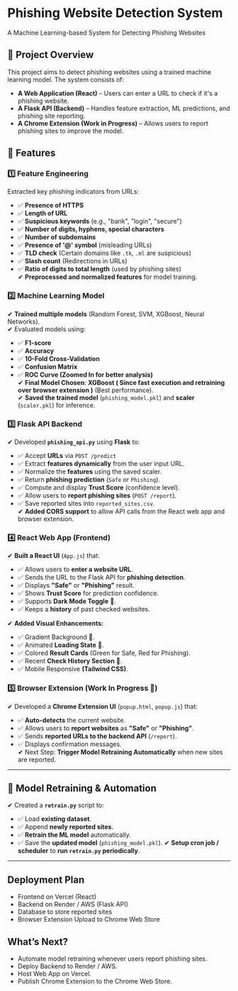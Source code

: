 # Phishing Website Detection System

A Machine Learning-based System for Detecting Phishing Websites  

## 📌 Project Overview  
This project aims to detect phishing websites using a trained machine learning model. The system consists of:  
- **A Web Application (React)** – Users can enter a URL to check if it's a phishing website.  
- **A Flask API (Backend)** – Handles feature extraction, ML predictions, and phishing site reporting.  
- **A Chrome Extension (Work in Progress)** – Allows users to report phishing sites to improve the model.  


## 🚀 Features

### 1️⃣ **Feature Engineering**  
Extracted key phishing indicators from URLs:
- ✅ **Presence of HTTPS**
- ✅ **Length of URL**
- ✅ **Suspicious keywords** (e.g., "bank", "login", "secure")
- ✅ **Number of digits, hyphens, special characters**
- ✅ **Number of subdomains**
- ✅ **Presence of '@' symbol** (misleading URLs)
- ✅ **TLD check** (Certain domains like `.tk`, `.ml` are suspicious)
- ✅ **Slash count** (Redirections in URLs)
- ✅ **Ratio of digits to total length** (used by phishing sites)  
✔ **Preprocessed and normalized features** for model training.  

### 2️⃣ **Machine Learning Model**  
✔ **Trained multiple models** (Random Forest, SVM, XGBoost, Neural Networks).  
✔ Evaluated models using:  
- ✅ **F1-score**
- ✅ **Accuracy**
- ✅ **10-Fold Cross-Validation**
- ✅ **Confusion Matrix**
- ✅ **ROC Curve (Zoomed In for better analysis)**  
✔ **Final Model Chosen**: **XGBoost ( Since fast execution and retraining over browser extension )** (Best performance).  
✔ **Saved the trained model** (`phishing_model.pkl`) and **scaler** (`scaler.pkl`) for inference.  

### 3️⃣ **Flask API Backend**  
✔ Developed **`phishing_api.py`** using **Flask** to:
- ✅ Accept **URLs** via `POST /predict`
- ✅ Extract **features dynamically** from the user input URL.
- ✅ Normalize the **features** using the saved scaler.
- ✅ Return **phishing prediction** (`Safe` or `Phishing`).
- ✅ Compute and display **Trust Score** (confidence level).
- ✅ Allow users to **report phishing sites** (`POST /report`).
- ✅ Save reported sites into `reported_sites.csv`.  
✔ **Added CORS support** to allow API calls from the React web app and browser extension.

### 4️⃣ **React Web App (Frontend)**
✔ **Built a React UI** (`App.js`) that:
- ✅ Allows users to **enter a website URL**.
- ✅ Sends the URL to the Flask API for **phishing detection**.
- ✅ Displays **"Safe"** or **"Phishing"** result.
- ✅ Shows **Trust Score** for prediction confidence.
- ✅ Supports **Dark Mode Toggle** 🌙.
- ✅ Keeps a **history** of past checked websites.  

✔ **Added Visual Enhancements:**
- ✅ Gradient Background 🎨.
- ✅ Animated **Loading State** 🔄.
- ✅ Colored **Result Cards** (Green for Safe, Red for Phishing).
- ✅ Recent **Check History Section** 📜.
- ✅ Mobile Responsive **(Tailwind CSS)**.

### 5️⃣ **Browser Extension (Work In Progress 🚧)**
✔ Developed a **Chrome Extension UI** (`popup.html`, `popup.js`) that:
- ✅ **Auto-detects** the current website.
- ✅ Allows users to **report websites** as **"Safe"** or **"Phishing"**.
- ✅ Sends **reported URLs to the backend API** (`/report`).
- ✅ Displays confirmation messages.  
✔ Next Step: **Trigger Model Retraining Automatically** when new sites are reported.

---

## 🔄 **Model Retraining & Automation**
✔ Created a **`retrain.py`** script to:
- ✅ Load **existing dataset**.
- ✅ Append **newly reported sites**.
- ✅ **Retrain the ML model** automatically.
- ✅ Save the **updated model** (`phishing_model.pkl`).
✔ **Setup cron job / scheduler** to **run `retrain.py` periodically**.

---

 ## Deployment Plan
- Frontend on Vercel (React)
- Backend on Render / AWS (Flask API)
- Database to store reported sites
- Browser Extension Upload to Chrome Web Store

 ## What’s Next?
- Automate model retraining whenever users report phishing sites.
- Deploy Backend to Render / AWS.
- Host Web App on Vercel.
- Publish Chrome Extension to the Chrome Web Store.